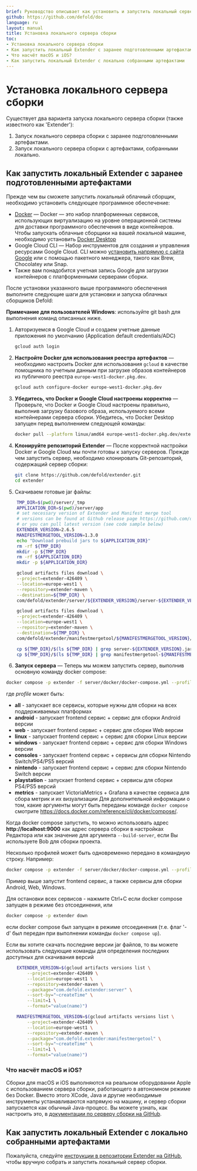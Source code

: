 ```yaml
---
brief: Руководство описывает как установить и запустить локальный сервер сборки
github: https://github.com/defold/doc
language: ru
layout: manual
title: Установка локального сервера сборки
toc:
- Установка локального сервера сборки
- Как запустить локальный Extender с заранее подготовленными артефактами
- Что насчёт macOS и iOS?
- Как запустить локальный Extender с локально собранными артефактами
---
```


# Установка локального сервера сборки

Существует два варианта запуска локального сервера сборки (также известного как 'Extender'):
1. Запуск локального сервера сборки с заранее подготовленными артефактами.
2. Запуск локального сервера сборки с артефактами, собранными локально.

## Как запустить локальный Extender с заранее подготовленными артефактами

Прежде чем вы сможете запустить локальный облачный сборщик, необходимо установить следующее программное обеспечение:

* [Docker](https://www.docker.com/) — Docker — это набор платформенных сервисов, использующих виртуализацию на уровне операционной системы для доставки программного обеспечения в виде контейнеров. Чтобы запускать облачные сборщики на вашей локальной машине, необходимо установить [Docker Desktop](https://www.docker.com/products/docker-desktop/)
* Google Cloud CLI — Набор инструментов для создания и управления ресурсами Google Cloud. CLI можно [установить напрямую с сайта Google](https://cloud.google.com/sdk/docs/install) или с помощью пакетного менеджера, такого как Brew, Chocolatey или Snap.
* Также вам понадобится учетная запись Google для загрузки контейнеров с платформенными серверами сборки.

После установки указанного выше программного обеспечения выполните следующие шаги для установки и запуска облачных сборщиков Defold:

**Примечание для пользователей Windows**: используйте git bash для выполнения команд описанных ниже.

1. Авторизуемся в Google Cloud и создаем учетные данные приложения по умолчанию (Application default credentials/ADC)

   ```sh
   gcloud auth login
   ```
2. __Настройте Docker для использования реестра артефактов__ — необходимо настроить Docker для использования `gcloud` в качестве помощника по учетным данным при загрузке образов контейнеров из публичного реестра `europe-west1-docker.pkg.dev`.

   ```sh
   gcloud auth configure-docker europe-west1-docker.pkg.dev
   ```
3. __Убедитесь, что Docker и Google Cloud настроены корректно__ — Проверьте, что Docker и Google Cloud настроены правильно, выполнив загрузку базового образа, используемого всеми контейнерами сервера сборки. Убедитесь, что Docker Desktop запущен перед выполнением следующей команды:
   ```sh
   docker pull --platform linux/amd64 europe-west1-docker.pkg.dev/extender-426409/extender-public-registry/extender-base-env:latest
   ```
4. __Клонируйте репозиторий Extender__ — После корректной настройки Docker и Google Cloud мы почти готовы к запуску серверов. Прежде чем запустить сервер, необходимо клонировать Git-репозиторий, содержащий сервер сборки:
   ```sh
   git clone https://github.com/defold/extender.git
   cd extender
   ```
5. Скачиваем готовые jar файлы:
```sh
    TMP_DIR=$(pwd)/server/_tmp
    APPLICATION_DIR=$(pwd)/server/app
    # set necessary version of Extender and Manifest merge tool
    # versions can be found at Github release page https://github.com/defold/extender/releases
    # or you can pull latest version (see code sample below)
    EXTENDER_VERSION=2.6.5
    MANIFESTMERGETOOL_VERSION=1.3.0
    echo "Download prebuild jars to ${APPLICATION_DIR}"
    rm -rf ${TMP_DIR}
    mkdir -p ${TMP_DIR}
    rm -rf ${APPLICATION_DIR}
    mkdir -p ${APPLICATION_DIR}

    gcloud artifacts files download \
    --project=extender-426409 \
    --location=europe-west1 \
    --repository=extender-maven \
    --destination=${TMP_DIR} \
    com/defold/extender/server/${EXTENDER_VERSION}/server-${EXTENDER_VERSION}.jar

    gcloud artifacts files download \
    --project=extender-426409 \
    --location=europe-west1 \
    --repository=extender-maven \
    --destination=${TMP_DIR} \
    com/defold/extender/manifestmergetool/${MANIFESTMERGETOOL_VERSION}/manifestmergetool-${MANIFESTMERGETOOL_VERSION}.jar

    cp ${TMP_DIR}/$(ls ${TMP_DIR} | grep server-${EXTENDER_VERSION}.jar) ${APPLICATION_DIR}/extender.jar
    cp ${TMP_DIR}/$(ls ${TMP_DIR} | grep manifestmergetool-${MANIFESTMERGETOOL_VERSION}.jar) ${APPLICATION_DIR}/manifestmergetool.jar
   ```
6. __Запуск сервера__ — Теперь мы можем запустить сервер, выполнив основную команду docker compose:
```sh
docker compose -p extender -f server/docker/docker-compose.yml --profile <profile> up
```
где *profile* может быть:
* **all** - запускает все сервисы, которые нужны для сборки на всех поддерживаемых платформах
* **android** - запускает frontend сервис + сервис для сборки Android версии
* **web** - запускает frontend сервис + сервис для сборки Web версии
* **linux** - запускает frontend сервис + сервис для сборки Linux версии
* **windows** - запускает frontend сервис + сервис для сборки Windows версии
* **consoles** - запускает frontend сервис + сервисы для сборки Nintendo Switch/PS4/PS5 версий
* **nintendo** - запускает frontend сервис + сервис для сборки Nintendo Switch версии
* **playstation** - запускает frontend сервис + сервисы для сборки PS4/PS5 версий
* **metrics** - запускает VictoriaMetrics + Grafana в качестве сервиса для сбора метрик и их визуализации
Для дополнительной информации о том, какие аргументы могут быть переданы команде `docker compose` смотрите https://docs.docker.com/reference/cli/docker/compose/.

Когда docker compose запустить, то можно использовать адрес **http://localhost:9000** как адрес сервера сборки в настройках Редактора или как значение для аргумента `--build-server`, если Вы используете Bob для сборки проекта.

Несколько профилей может быть одновременно передано в командную строку. Например:
```sh
docker compose -p extender -f server/docker/docker-compose.yml --profile android --profile web --profile windows up
```
Пример выше запустит frontend сервис, а также сервисы для сборки Android, Web, Windows.

Для остановки всех сервисов - нажмите Ctrl+C если docker compose запущен в режиме без отсоединения, или
```sh
docker compose -p extender down
```
если docker compose был запущен в режиме отсоединения (т.е. флаг '-d' был передан при выполнении команды `docker compose up`).

Если вы хотите скачать последние версии jar файлов, то вы можете использовать следующие команды для определения последних доступных для скачивания версий
```sh
    EXTENDER_VERSION=$(gcloud artifacts versions list \
        --project=extender-426409 \
        --location=europe-west1 \
        --repository=extender-maven \
        --package="com.defold.extender:server" \
        --sort-by="~createTime" \
        --limit=1 \
        --format="value(name)")

    MANIFESTMERGETOOL_VERSION=$(gcloud artifacts versions list \
        --project=extender-426409 \
        --location=europe-west1 \
        --repository=extender-maven \
        --package="com.defold.extender:manifestmergetool" \
        --sort-by="~createTime" \
        --limit=1 \
        --format="value(name)")
```

### Что насчёт macOS и iOS?

Сборки для macOS и iOS выполняются на реальном оборудовании Apple с использованием сервера сборки, работающего в автономном режиме без Docker. Вместо этого XCode, Java и другие необходимые инструменты устанавливаются напрямую на машину, и сервер сборки запускается как обычный Java-процесс. Вы можете узнать, как настроить это, в [документации по серверу сборки на GitHub](https://github.com/defold/extender?tab=readme-ov-file#running-as-a-stand-alone-server-on-macos).


## Как запустить локальный Extender с локально собранными артефактами

Пожалуйста, следуйте [инструкции в репозитории Extender на GitHub](https://github.com/defold/extender), чтобы вручную собрать и запустить локальный сервер сборки.